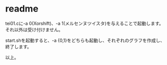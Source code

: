 # readme

tei01.cに-a 0(Xorshift)、-a 1(メルセンヌツイスタ)を与えることで起動します。
それ以外は受け付けません。

start.shを起動すると、-a {0,1}をどちらも起動し、それぞれのグラフを作成し、終了します。

以上。
